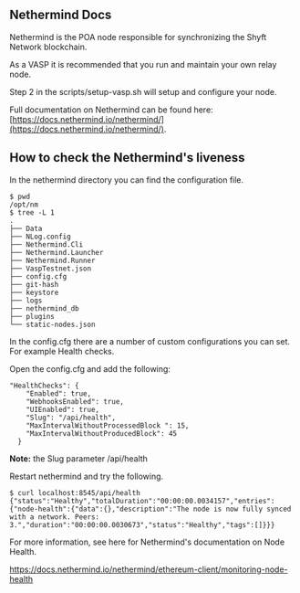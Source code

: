 ## Nethermind Docs

Nethermind is the POA node responsible for synchronizing the Shyft Network blockchain.

As a VASP it is recommended that you run and maintain your own relay node.

Step 2 in the scripts/setup-vasp.sh will setup and configure your node.

Full documentation on Nethermind can be found here: [https://docs.nethermind.io/nethermind/](https://docs.nethermind.io/nethermind/).

## How to check the Nethermind's liveness

In the nethermind directory you can find the configuration file.

```
$ pwd
/opt/nm
$ tree -L 1
.
├── Data
├── NLog.config
├── Nethermind.Cli
├── Nethermind.Launcher
├── Nethermind.Runner
├── VaspTestnet.json
├── config.cfg
├── git-hash
├── keystore
├── logs
├── nethermind_db
├── plugins
└── static-nodes.json
```

In the config.cfg there are a number of custom configurations you can set.  For example Health checks.

Open the config.cfg and add the following:

```
"HealthChecks": {
    "Enabled": true,
    "WebhooksEnabled": true,
    "UIEnabled": true,
    "Slug": "/api/health",
    "MaxIntervalWithoutProcessedBlock ": 15,
    "MaxIntervalWithoutProducedBlock": 45
  }
```

**Note:** the Slug parameter /api/health

Restart nethermind and try the following.

```
$ curl localhost:8545/api/health
{"status":"Healthy","totalDuration":"00:00:00.0034157","entries":{"node-health":{"data":{},"description":"The node is now fully synced with a network. Peers: 3.","duration":"00:00:00.0030673","status":"Healthy","tags":[]}}}
```

For more information, see here for Nethermind's documentation on Node Health.

https://docs.nethermind.io/nethermind/ethereum-client/monitoring-node-health

